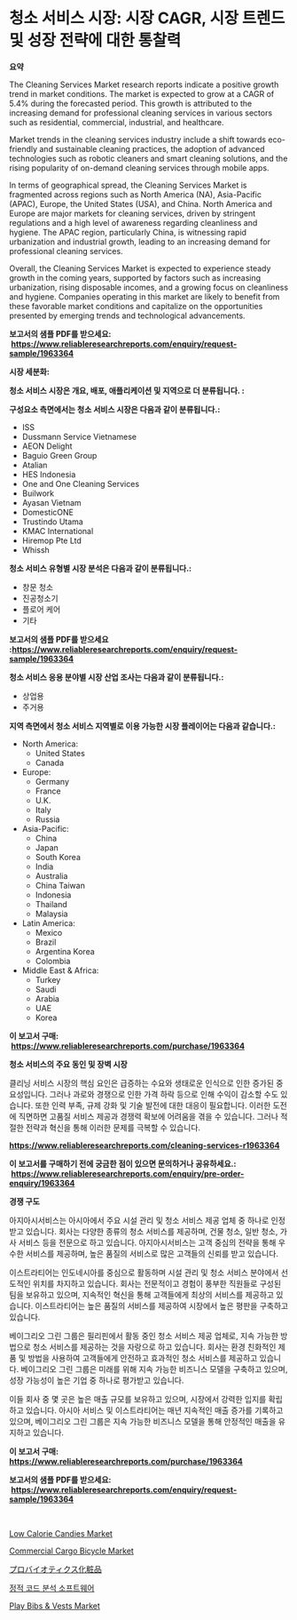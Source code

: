 <p><h1>청소 서비스 시장: 시장 CAGR, 시장 트렌드 및 성장 전략에 대한 통찰력</h1></p><p><strong>요약</strong></p>
<p><p>The Cleaning Services Market research reports indicate a positive growth trend in market conditions. The market is expected to grow at a CAGR of 5.4% during the forecasted period. This growth is attributed to the increasing demand for professional cleaning services in various sectors such as residential, commercial, industrial, and healthcare.</p><p>Market trends in the cleaning services industry include a shift towards eco-friendly and sustainable cleaning practices, the adoption of advanced technologies such as robotic cleaners and smart cleaning solutions, and the rising popularity of on-demand cleaning services through mobile apps.</p><p>In terms of geographical spread, the Cleaning Services Market is fragmented across regions such as North America (NA), Asia-Pacific (APAC), Europe, the United States (USA), and China. North America and Europe are major markets for cleaning services, driven by stringent regulations and a high level of awareness regarding cleanliness and hygiene. The APAC region, particularly China, is witnessing rapid urbanization and industrial growth, leading to an increasing demand for professional cleaning services.</p><p>Overall, the Cleaning Services Market is expected to experience steady growth in the coming years, supported by factors such as increasing urbanization, rising disposable incomes, and a growing focus on cleanliness and hygiene. Companies operating in this market are likely to benefit from these favorable market conditions and capitalize on the opportunities presented by emerging trends and technological advancements.</p></p>
<p><strong>보고서의 샘플 PDF를 받으세요: &nbsp;<a href="https://www.reliableresearchreports.com/enquiry/request-sample/1963364">https://www.reliableresearchreports.com/enquiry/request-sample/1963364</a></strong></p>
<p><strong>시장 세분화:</strong></p>
<p><strong> 청소 서비스 시장은 개요, 배포, 애플리케이션 및 지역으로 더 분류됩니다. :</strong></p>
<p><strong>구성요소 측면에서는 청소 서비스 시장은 다음과 같이 분류됩니다.:</strong></p>
<p><ul><li>ISS</li><li>Dussmann Service Vietnamese</li><li>AEON Delight</li><li>Baguio Green Group</li><li>Atalian</li><li>HES Indonesia</li><li>One and One Cleaning Services</li><li>Builwork</li><li>Ayasan Vietnam</li><li>DomesticONE</li><li>Trustindo Utama</li><li>KMAC International</li><li>Hiremop Pte Ltd</li><li>Whissh</li></ul></p>
<p><strong> 청소 서비스 유형별 시장 분석은 다음과 같이 분류됩니다.:</strong></p>
<p><ul><li>창문 청소</li><li>진공청소기</li><li>플로어 케어</li><li>기타</li></ul></p>
<p><strong>보고서의 샘플 PDF를 받으세요 :<a href="https://www.reliableresearchreports.com/enquiry/request-sample/1963364">https://www.reliableresearchreports.com/enquiry/request-sample/1963364</a></strong></p>
<p><strong> 청소 서비스 응용 분야별 시장 산업 조사는 다음과 같이 분류됩니다.:</strong></p>
<p><ul><li>상업용</li><li>주거용</li></ul></p>
<p><strong>지역 측면에서 청소 서비스 지역별로 이용 가능한 시장 플레이어는 다음과 같습니다.:</strong></p>
<p><ul>
    <li>
        North America:
        <ul>
            <li>United States</li>
            <li>Canada</li>
        </ul>
    </li>
    <li>
        Europe:
        <ul>
            <li>Germany</li>
            <li>France</li>
            <li>U.K.</li>
            <li>Italy</li>
            <li>Russia</li>
        </ul>
    </li>
    <li>
        Asia-Pacific:
        <ul>
            <li>China</li>
            <li>Japan</li>
            <li>South Korea</li>
            <li>India</li>
            <li>Australia</li>
            <li>China Taiwan</li>
            <li>Indonesia</li>
            <li>Thailand</li>
            <li>Malaysia</li>
        </ul>
    </li>
    <li>
        Latin America:
        <ul>
            <li>Mexico</li>
            <li>Brazil</li>
            <li>Argentina Korea</li>
            <li>Colombia</li>
        </ul>
    </li>
    <li>
        Middle East & Africa:
        <ul>
            <li>Turkey</li>
            <li>Saudi</li>
            <li>Arabia</li>
            <li>UAE</li>
            <li>Korea</li>
        </ul>
    </li>
    </ul></p>
<p><strong>이 보고서 구매: &nbsp;<a href="https://www.reliableresearchreports.com/purchase/1963364">https://www.reliableresearchreports.com/purchase/1963364</a></strong></p>
<p><strong>청소 서비스의 주요 동인 및 장벽 시장</strong></p>
<p><p>클리닝 서비스 시장의 핵심 요인은 급증하는 수요와 생태로운 인식으로 인한 증가된 중요성입니다. 그러나 과로와 경쟁으로 인한 가격 하락 등으로 인해 수익이 감소할 수도 있습니다. 또한 인력 부족, 규제 강화 및 기술 발전에 대한 대응이 필요합니다. 이러한 도전에 직면하면 고품질 서비스 제공과 경쟁력 확보에 어려움을 겪을 수 있습니다. 그러나 적절한 전략과 혁신을 통해 이러한 문제를 극복할 수 있습니다.</p></p>
<p><strong><a href="https://www.reliableresearchreports.com/cleaning-services-r1963364">https://www.reliableresearchreports.com/cleaning-services-r1963364</a></strong></p>
<p><strong>이 보고서를 구매하기 전에 궁금한 점이 있으면 문의하거나 공유하세요.: &nbsp;<a href="https://www.reliableresearchreports.com/enquiry/pre-order-enquiry/1963364">https://www.reliableresearchreports.com/enquiry/pre-order-enquiry/1963364</a></strong></p>
<p><strong>경쟁 구도</strong></p>
<p><p>아지아시서비스는 아시아에서 주요 시설 관리 및 청소 서비스 제공 업체 중 하나로 인정받고 있습니다. 회사는 다양한 종류의 청소 서비스를 제공하며, 건물 청소, 일반 청소, 가사 서비스 등을 전문으로 하고 있습니다. 아지아시서비스는 고객 중심의 전략을 통해 우수한 서비스를 제공하며, 높은 품질의 서비스로 많은 고객들의 신뢰를 받고 있습니다.</p><p>이스트라티어는 인도네시아를 중심으로 활동하며 시설 관리 및 청소 서비스 분야에서 선도적인 위치를 차지하고 있습니다. 회사는 전문적이고 경험이 풍부한 직원들로 구성된 팀을 보유하고 있으며, 지속적인 혁신을 통해 고객들에게 최상의 서비스를 제공하고 있습니다. 이스트라티어는 높은 품질의 서비스를 제공하여 시장에서 높은 평판을 구축하고 있습니다.</p><p>베이그리오 그린 그룹은 필리핀에서 활동 중인 청소 서비스 제공 업체로, 지속 가능한 방법으로 청소 서비스를 제공하는 것을 자랑으로 하고 있습니다. 회사는 환경 친화적인 제품 및 방법을 사용하여 고객들에게 안전하고 효과적인 청소 서비스를 제공하고 있습니다. 베이그리오 그린 그룹은 미래를 위해 지속 가능한 비즈니스 모델을 구축하고 있으며, 성장 가능성이 높은 기업 중 하나로 평가받고 있습니다.</p><p>이들 회사 중 몇 곳은 높은 매출 규모를 보유하고 있으며, 시장에서 강력한 입지를 확립하고 있습니다. 아시아 서비스 및 이스트라티어는 매년 지속적인 매출 증가를 기록하고 있으며, 베이그리오 그린 그룹은 지속 가능한 비즈니스 모델을 통해 안정적인 매출을 유지하고 있습니다.</p></p>
<p><strong>이 보고서 구매: &nbsp; <a href="https://www.reliableresearchreports.com/purchase/1963364">https://www.reliableresearchreports.com/purchase/1963364</a></strong></p>
<p><strong>보고서의 샘플 PDF를 받으세요: &nbsp;<a href="https://www.reliableresearchreports.com/enquiry/request-sample/1963364">https://www.reliableresearchreports.com/enquiry/request-sample/1963364</a></strong><strong></strong></p>
<p>&nbsp;</p>
<p><p><a href="https://github.com/WillieWoodard/Market-Research-Report-List-4/blob/main/low-calorie-candies-market.md">Low Calorie Candies Market</a></p><p><a href="https://issuu.com/reportprime-2/docs/commercial-cargo-bicycle-market-size-2030.pptx">Commercial Cargo Bicycle Market</a></p><p><a href="https://github.com/EmoryYundt1935/Market-Research-Report-List-1/blob/main/463267718700.md">プロバイオティクス化粧品</a></p><p><a href="https://github.com/CliftonFisher9067/Market-Research-Report-List-1/blob/main/164657017417.md">정적 코드 분석 소프트웨어</a></p><p><a href="https://issuu.com/reportprime-2/docs/play-bibs-vests-market-size-2030.pptx">Play Bibs & Vests Market</a></p></p>
